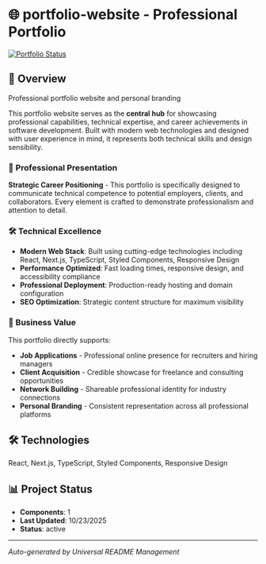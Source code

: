 # 🌐 portfolio-website - Professional Portfolio

[![Portfolio Status](https://img.shields.io/badge/Portfolio-Live-success)](https://github.com/DevPersonalHub/portfolio-website)

## 🚀 Overview

Professional portfolio website and personal branding

This portfolio website serves as the **central hub** for showcasing professional capabilities, technical expertise, and career achievements in software development. Built with modern web technologies and designed with user experience in mind, it represents both technical skills and design sensibility.

### 🎯 Professional Presentation
**Strategic Career Positioning** - This portfolio is specifically designed to communicate technical competence to potential employers, clients, and collaborators. Every element is crafted to demonstrate professionalism and attention to detail.

### 🛠️ Technical Excellence
- **Modern Web Stack**: Built using cutting-edge technologies including React, Next.js, TypeScript, Styled Components, Responsive Design
- **Performance Optimized**: Fast loading times, responsive design, and accessibility compliance
- **Professional Deployment**: Production-ready hosting and domain configuration
- **SEO Optimization**: Strategic content structure for maximum visibility

### 💼 Business Value
This portfolio directly supports:
- **Job Applications** - Professional online presence for recruiters and hiring managers
- **Client Acquisition** - Credible showcase for freelance and consulting opportunities
- **Network Building** - Shareable professional identity for industry connections
- **Personal Branding** - Consistent representation across all professional platforms

## 🛠️ Technologies
React, Next.js, TypeScript, Styled Components, Responsive Design

## 📊 Project Status
- **Components**: 1
- **Last Updated**: 10/23/2025
- **Status**: active

---

*Auto-generated by Universal README Management*